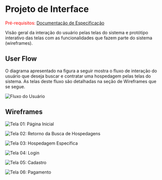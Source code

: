 
# Projeto de Interface

<span style="color:red">Pré-requisitos: <a href="2-Especificação do Projeto.md"> Documentação de Especificação</a></span>

Visão geral da interação do usuário pelas telas do sistema e protótipo interativo das telas com as funcionalidades que fazem parte do sistema (wireframes).

## User Flow

O diagrama apresentado na figura a seguir mostra o fluxo de interação do usuário que deseja buscar e contratar uma hospedagem pelas telas do sistema. As telas deste fluxo são detalhadas na seção de Wireframes que se segue.

![Fluxo do Usuário](img/fluxodousuario.png)

## Wireframes

![Tela 01: Página Inicial](img/telaPaginaInicial.jpg)

![Tela 02: Retorno da Busca de Hospedagens](img/telaBuscaHospedagens.png)

![Tela 03: Hospedagem Específica](img/telaHospedagemEspecifica.png)

![Tela 04: Login](img/telaLogin.png)

![Tela 05: Cadastro](img/telaCadastro.png)

![Tela 06: Pagamento](img/telaPagamento.png)